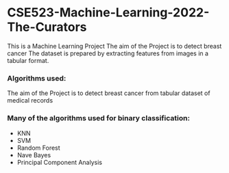 # CSE523-Machine-Learning-2022-The-Curators
This is a Machine Learning Project
The aim of the Project is to detect breast cancer
The dataset is prepared by extracting features from images in a tabular format.
### Algorithms used:
The aim of the Project is to detect breast cancer from tabular dataset of medical records
### Many of the algorithms used for binary classification:
- KNN
- SVM
- Random Forest
- Nave Bayes
- Principal Component Analysis
